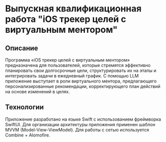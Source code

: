# Выпускная квалификационная работа "iOS трекер целей с виртуальным ментором"

## Описание

Программа «iOS трекер целей с виртуальным ментором» предназначена для пользователей, которые стремятся эффективно планировать свои долгосрочные цели, структурировать их на этапы и интегрировать задачи в ежедневный график. С помощью LLM приложение выступает в роли виртуального ментора, предлагающего персонализированные рекомендации, корректирующего план действий на основе изменений в целях.

## Технологии

Приложение разработано на языке Swift с использованием фреймворка SwiftUI. Для организации архитектуры приложения применен шаблон MVVM (Model-View-ViewModel). Для работы с сетью используется Combine + Alomofire.



